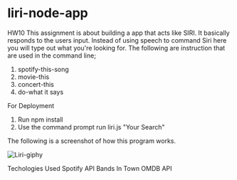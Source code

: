 
 # liri-node-app
HW10
 This assignment is about building a app that acts like SIRI. It basically responds to the users input. Instead of using speech to command Siri here you will type out what you're looking for. 
 The following are instruction that are used in the command line;
 1) spotify-this-song
 2) movie-this
 3) concert-this
 4) do-what it says
 
 For Deployment 
 1. Run npm install
 2. Use the command prompt run liri.js <instruction> "Your Search" 

 The following is a screenshot of how this program works.

![Liri-giphy](https://user-images.githubusercontent.com/46385062/58144260-b12d2d80-7c1b-11e9-8227-8755b83aa6b4.gif)


Techologies Used
Spotify API
Bands In Town
OMDB API

 
 
 
 
 
 
 
 
 
 
 
 
 
 
 
 
 
 
 

 
 
 
